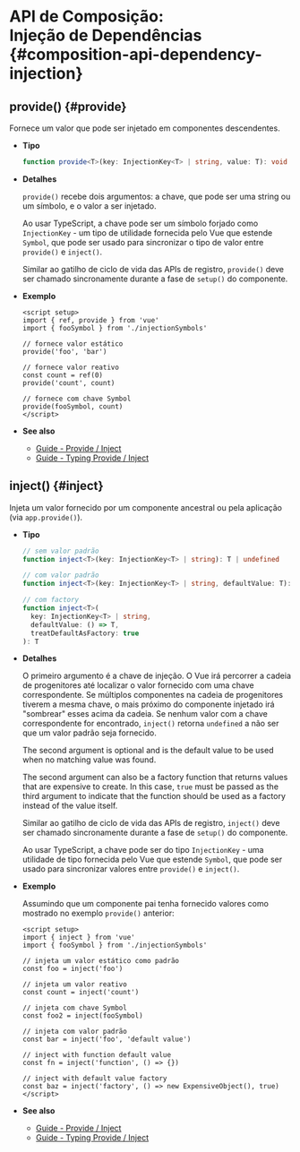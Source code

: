 # API de Composição: <br>Injeção de Dependências {#composition-api-dependency-injection}

## provide() {#provide}

Fornece um valor que pode ser injetado em componentes descendentes.

- **Tipo**

  ```ts
  function provide<T>(key: InjectionKey<T> | string, value: T): void
  ```

- **Detalhes**

  `provide()` recebe dois argumentos: a chave, que pode ser uma string ou um símbolo, e o valor a ser injetado.

  Ao usar TypeScript, a chave pode ser um símbolo forjado como `InjectionKey` - um tipo de utilidade fornecida pelo Vue que estende `Symbol`, que pode ser usado para sincronizar o tipo de valor entre `provide()` e `inject()`.

  Similar ao gatilho de ciclo de vida das APIs de registro, `provide()` deve ser chamado sincronamente durante a fase de `setup()` do componente.

- **Exemplo**

  ```vue
  <script setup>
  import { ref, provide } from 'vue'
  import { fooSymbol } from './injectionSymbols'

  // fornece valor estático
  provide('foo', 'bar')

  // fornece valor reativo
  const count = ref(0)
  provide('count', count)

  // fornece com chave Symbol
  provide(fooSymbol, count)
  </script>
  ```

- **See also**
  - [Guide - Provide / Inject](/guide/components/provide-inject)
  - [Guide - Typing Provide / Inject](/guide/typescript/composition-api#typing-provide-inject) <sup class="vt-badge ts" />

## inject() {#inject}

Injeta um valor fornecido por um componente ancestral ou pela aplicação (via `app.provide()`).

- **Tipo**

  ```ts
  // sem valor padrão
  function inject<T>(key: InjectionKey<T> | string): T | undefined

  // com valor padrão
  function inject<T>(key: InjectionKey<T> | string, defaultValue: T): T

  // com factory
  function inject<T>(
    key: InjectionKey<T> | string,
    defaultValue: () => T,
    treatDefaultAsFactory: true
  ): T
  ```

- **Detalhes**

  O primeiro argumento é a chave de injeção. O Vue irá percorrer a cadeia de progenitores até localizar o valor fornecido com uma chave correspondente. Se múltiplos componentes na cadeia de progenitores tiverem a mesma chave, o mais próximo do componente injetado irá "sombrear" esses acima da cadeia. Se nenhum valor com a chave correspondente for encontrado, `inject()` retorna `undefined` a não ser que um valor padrão seja fornecido.

  The second argument is optional and is the default value to be used when no matching value was found.

  The second argument can also be a factory function that returns values that are expensive to create. In this case, `true` must be passed as the third argument to indicate that the function should be used as a factory instead of the value itself.

  Similar ao gatilho de ciclo de vida das APIs de registro, `inject()` deve ser chamado sincronamente durante a fase de `setup()` do componente.

  Ao usar TypeScript, a chave pode ser do tipo `InjectionKey` - uma utilidade de tipo fornecida pelo Vue que estende `Symbol`, que pode ser usado para sincronizar valores entre `provide()` e `inject()`.

- **Exemplo**

  Assumindo que um componente pai tenha fornecido valores como mostrado no exemplo `provide()` anterior:

  ```vue
  <script setup>
  import { inject } from 'vue'
  import { fooSymbol } from './injectionSymbols'

  // injeta um valor estático como padrão
  const foo = inject('foo')

  // injeta um valor reativo
  const count = inject('count')

  // injeta com chave Symbol
  const foo2 = inject(fooSymbol)

  // injeta com valor padrão
  const bar = inject('foo', 'default value')

  // inject with function default value
  const fn = inject('function', () => {})

  // inject with default value factory
  const baz = inject('factory', () => new ExpensiveObject(), true)
  </script>
  ```

- **See also**
  - [Guide - Provide / Inject](/guide/components/provide-inject)
  - [Guide - Typing Provide / Inject](/guide/typescript/composition-api#typing-provide-inject) <sup class="vt-badge ts" />
